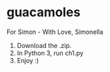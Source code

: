 # guacamoles
For Simon - With Love, Simonella

1. Download the .zip.
2. In Python 3, run ch1.py
3. Enjoy :)
